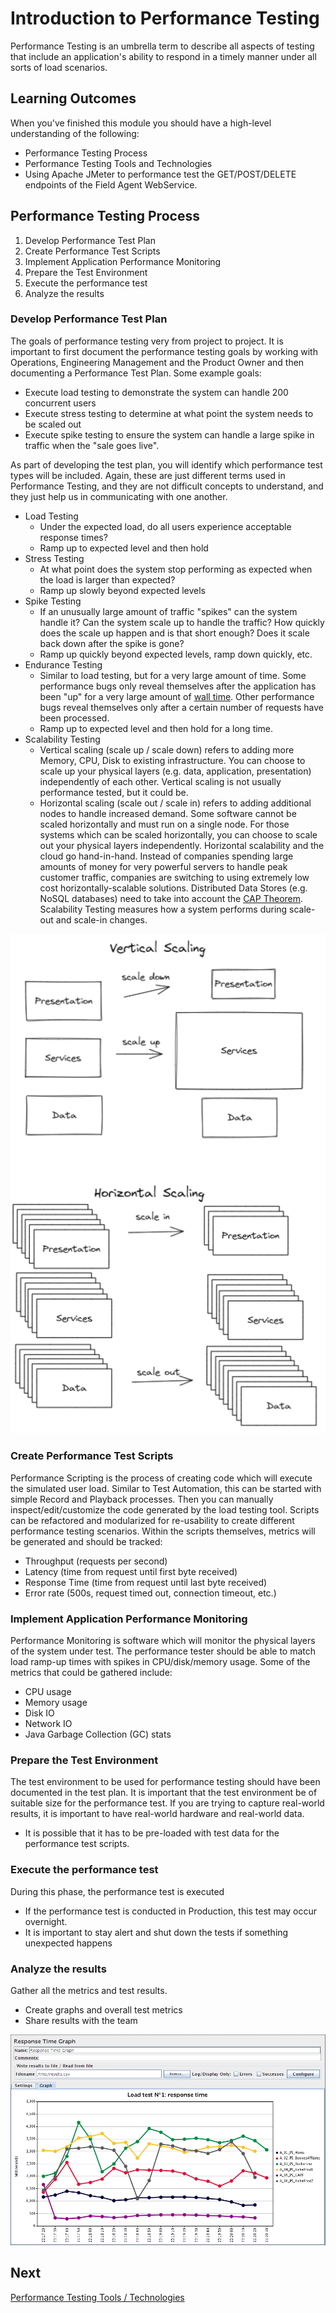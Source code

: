 # Introduction to Performance Testing

Performance Testing is an umbrella term to describe all aspects of testing that include an application's ability to respond in a timely manner under all sorts of load scenarios. 

## Learning Outcomes

When you've finished this module you should have a high-level understanding of the following:
  - Performance Testing Process
  - Performance Testing Tools and Technologies
  - Using Apache JMeter to performance test the GET/POST/DELETE endpoints of the Field Agent WebService.

## Performance Testing Process

1. Develop Performance Test Plan
2. Create Performance Test Scripts
3. Implement Application Performance Monitoring
4. Prepare the Test Environment
5. Execute the performance test
6. Analyze the results

### Develop Performance Test Plan

The goals of performance testing very from project to project. It is important to first document the performance testing goals by working with Operations, Engineering Management and the Product Owner and then documenting a Performance Test Plan. Some example goals:
  - Execute load testing to demonstrate the system can handle 200 concurrent users
  - Execute stress testing to determine at what point the system needs to be scaled out
  - Execute spike testing to ensure the system can handle a large spike in traffic when the "sale goes live". 

As part of developing the test plan, you will identify which performance test types will be included. Again, these are just different terms used in Performance Testing, and they are not difficult concepts to understand, and they just help us in communicating with one another.
  - Load Testing
    - Under the expected load, do all users experience acceptable response times?
    - Ramp up to expected level and then hold
  - Stress Testing
    - At what point does the system stop performing as expected when the load is larger than expected?
    - Ramp up slowly beyond expected levels
  - Spike Testing
    - If an unusually large amount of traffic "spikes" can the system handle it? Can the system scale up to handle the traffic? How quickly does the scale up happen and is that short enough? Does it scale back down after the spike is gone?
    - Ramp up quickly beyond expected levels, ramp down quickly, etc.
  - Endurance Testing
    - Similar to load testing, but for a very large amount of time. Some performance bugs only reveal themselves after the application has been "up" for a very large amount of [wall time](https://en.wikipedia.org/wiki/Elapsed_real_time). Other performance bugs reveal themselves only after a certain number of requests have been processed.
    - Ramp up to expected level and then hold for a long time.
  - Scalability Testing
    - Vertical scaling (scale up / scale down) refers to adding more Memory, CPU, Disk to existing infrastructure. You can choose to scale up your physical layers (e.g. data, application, presentation) independently of each other. Vertical scaling is not usually performance tested, but it could be.
    - Horizontal scaling (scale out / scale in) refers to adding additional nodes to handle increased demand. Some software cannot be scaled horizontally and must run on a single node. For those systems which can be scaled horizontally, you can choose to scale out your physical layers independently. Horizontal scalability and the cloud go hand-in-hand. Instead of companies spending large amounts of money for very powerful servers to handle peak customer traffic, companies are switching to using extremely low cost horizontally-scalable solutions. Distributed Data Stores (e.g. NoSQL databases) need to take into account the [CAP Theorem](https://en.wikipedia.org/wiki/CAP_theorem). Scalability Testing measures how a system performs during scale-out and scale-in changes.

![Vertical vs. Horizontal Scaling](../assets/scale.png)

### Create Performance Test Scripts

Performance Scripting is the process of creating code which will execute the simulated user load. Similar to Test Automation, this can be started with simple Record and Playback processes. Then you can manually inspect/edit/customize the code generated by the load testing tool. Scripts can be refactored and modularized for re-usability to create different performance testing scenarios. Within the scripts themselves, metrics will be generated and should be tracked:
  - Throughput (requests per second)
  - Latency (time from request until first byte received)
  - Response Time (time from request until last byte received)
  - Error rate (500s, request timed out, connection timeout, etc.)

### Implement Application Performance Monitoring

Performance Monitoring is software which will monitor the physical layers of the system under test. The performance tester should be able to match load ramp-up times with spikes in CPU/disk/memory usage. Some of the metrics that could be gathered include:
  - CPU usage
  - Memory usage
  - Disk IO
  - Network IO
  - Java Garbage Collection (GC) stats

### Prepare the Test Environment
The test environment to be used for performance testing should have been documented in the test plan. It is important that the test environment be of suitable size for the performance test. If you are trying to capture real-world results, it is important to have real-world hardware and real-world data. 
  - It is possible that it has to be pre-loaded with test data for the performance test scripts.

### Execute the performance test
During this phase, the performance test is executed
  - If the performance test is conducted in Production, this test may occur overnight.
  - It is important to stay alert and shut down the tests if something unexpected happens

### Analyze the results
Gather all the metrics and test results. 
  - Create graphs and overall test metrics
  - Share results with the team

![Response Time Graph](../assets/response_time_graph.png)

## Next
[Performance Testing Tools / Technologies](./MQA-performance-testing-tools.md)
